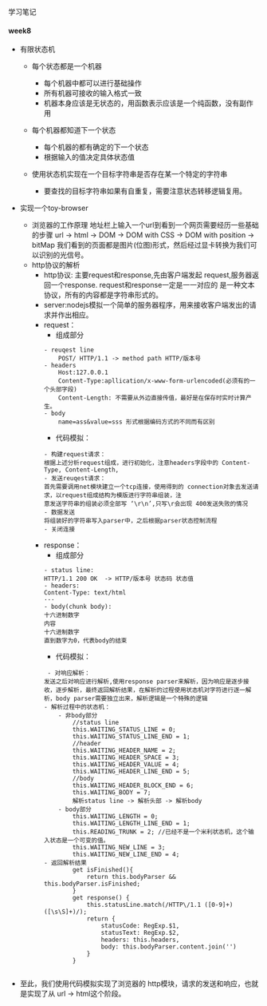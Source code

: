 学习笔记

#### week8

- 有限状态机
    - 每个状态都是一个机器
        - 每个机器中都可以进行基础操作
        - 所有机器可接收的输入格式一致
        - 机器本身应该是无状态的，用函数表示应该是一个纯函数，没有副作用

    - 每个机器都知道下一个状态
        - 每个机器的都有确定的下一个状态
        - 根据输入的值决定具体状态值
    - 使用状态机实现在一个目标字符串是否存在某一个特定的字符串
        - 要查找的目标字符串如果有自重复，需要注意状态转移逻辑复用。
    
- 实现一个toy-browser
    - 浏览器的工作原理
        地址栏上输入一个url到看到一个网页需要经历一些基础的步骤
        url -> html -> DOM -> DOM with CSS -> DOM with position -> bitMap
        我们看到的页面都是图片(位图)形式，然后经过显卡转换为我们可以识别的光信号。
    - http协议的解析
        - http协议: 主要request和response,先由客户端发起 request,服务器返回一个response. request和response一定是一一对应的
        是一种文本协议，所有的内容都是字符串形式的。
        - server:nodejs模拟一个简单的服务器程序，用来接收客户端发出的请求并作出相应。
        - request：
            - 组成部分
            ```
            - reuqest line
                POST/ HTTP/1.1 -> method path HTTP/版本号
            - headers
                Host:127.0.0.1 
                Content-Type:apllication/x-www-form-urlencoded(必须有的一个头部字段)
                Content-Length: 不需要从外边直接传值，最好是在保存时实时计算产生。
            - body
                name=ass&value=sss 形式根据编码方式的不同而有区别
            ```
            - 代码模拟：
            ```
            - 构建request请求：
            根据上述分析request组成，进行初始化，注意headers字段中的 Content-Type, Content-Length,
            - 发送reuqest请求：
            首先需要调用net模块建立一个tcp连接，使用得到的 connection对象去发送请求，以request组成结构为模版进行字符串组装，注
            意发送字符串的组装必须全部写 ‘\r\n’,只写\r会出现 400发送失败的情况
            - 数据发送
            将组装好的字符串写入parser中，之后根据parser状态控制流程
            - 关闭连接
            ```
        - response：
            - 组成部分
            ```
            - status line:
            HTTP/1.1 200 OK  -> HTTP/版本号 状态码 状态值
            - headers:
            Content-Type: text/html
            ···
            - body(chunk body):
            十六进制数字
            内容
            十六进制数字
            直到数字为0，代表body的结束
            ```
            - 代码模拟：
            ```
             - 对响应解析：
            发送之后对响应进行解析,使用response parser来解析，因为响应是逐步接收，逐步解析，最终返回解析结果，在解析的过程使用状态机对字符进行逐一解析，body parser需要独立出来，解析逻辑是一个特殊的逻辑
            - 解析过程中的状态机：
                - 非body部分
                    //status line
                    this.WAITING_STATUS_LINE = 0;
                    this.WAITING_STATUS_LINE_END = 1;
                    //header
                    this.WAITING_HEADER_NAME = 2;
                    this.WAITING_HEADER_SPACE = 3;
                    this.WAITING_HEADER_VALUE = 4;
                    this.WAITING_HEADER_LINE_END = 5;
                    //body
                    this.WAITING_HEADER_BLOCK_END = 6;
                    this.WAITING_BODY = 7;
                    解析status line -> 解析头部 -> 解析body
                - body部分
                    this.WAITING_LENGTH = 0;
                    this.WAITING_LENGTH_LINE_END = 1;
                    this.READING_TRUNK = 2; //已经不是一个米利状态机，这个输入状态是一个可变的值。
                    this.WAITING_NEW_LINE = 3;
                    this.WAITING_NEW_LINE_END = 4;
            - 返回解析结果
                    get isFinished(){
                        return this.bodyParser && this.bodyParser.isFinished;
                    }
                    get response() {
                        this.statusLine.match(/HTTP\/1.1 ([0-9]+)([\s\S]+)/);
                        return {
                            statusCode: RegExp.$1,
                            statusText: RegExp.$2,
                            headers: this.headers,
                            body: this.bodyParser.content.join('')
                        }
                    }
                
            ```
- 至此，我们使用代码模拟实现了浏览器的 http模块，请求的发送和响应，也就是实现了从 url -> html这个阶段。
